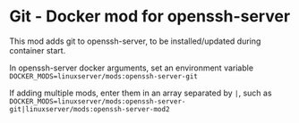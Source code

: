 # Git - Docker mod for openssh-server

This mod adds git to openssh-server, to be installed/updated during container start.

In openssh-server docker arguments, set an environment variable `DOCKER_MODS=linuxserver/mods:openssh-server-git`

If adding multiple mods, enter them in an array separated by `|`, such as `DOCKER_MODS=linuxserver/mods:openssh-server-git|linuxserver/mods:openssh-server-mod2`